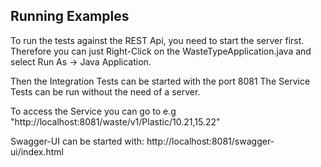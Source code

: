 ## Running Examples
 
To run the tests against the REST Api, you need to start the server first. 
Therefore you can just Right-Click on the WasteTypeApplication.java and select Run As -> Java Application.

Then the Integration Tests can be started with the port 8081
The Service Tests can be run without the need of a server.

To access the Service you can go to e.g "http://localhost:8081/waste/v1/Plastic/10.21,15.22"

Swagger-UI can be started with: http://localhost:8081/swagger-ui/index.html
 
